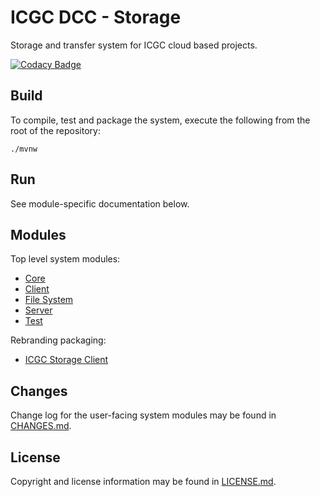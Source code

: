 # ICGC DCC - Storage

Storage and transfer system for ICGC cloud based projects. 

[![Codacy Badge](https://api.codacy.com/project/badge/Grade/201ae314ab3842baad25bc820069e90a)](https://www.codacy.com/app/icgc-dcc/dcc-storage?utm_source=github.com&amp;utm_medium=referral&amp;utm_content=icgc-dcc/dcc-storage&amp;utm_campaign=Badge_Grade)

## Build

To compile, test and package the system, execute the following from the root of the repository:

```shell
./mvnw
```

## Run

See module-specific documentation below.

## Modules
Top level system modules:

- [Core](dcc-storage-core/README.md)
- [Client](dcc-storage-client/README.md)
- [File System](dcc-storage-fs/README.md)
- [Server](dcc-storage-server/README.md)
- [Test](dcc-storage-test/README.md)

Rebranding packaging:

- [ICGC Storage Client](icgc-storage-client/README.md) 

## Changes

Change log for the user-facing system modules may be found in [CHANGES.md](CHANGES.md).

## License

Copyright and license information may be found in [LICENSE.md](LICENSE.md).

